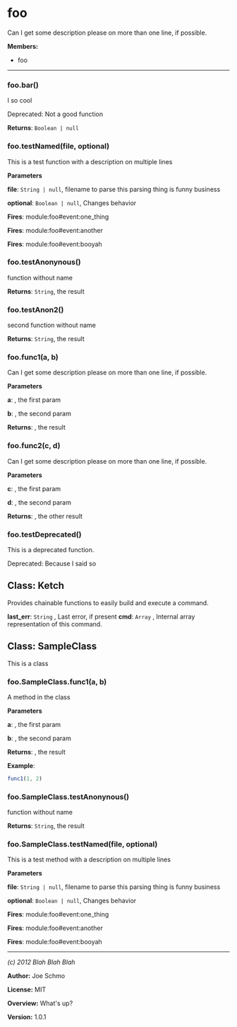 # foo

Can I get some description please
  on more than one line, if possible.


**Members:**

+ foo

* * *

### foo.bar() 

I so cool

Deprecated: Not a good function

**Returns**: `Boolean | null`


### foo.testNamed(file, optional) 

This is a test function
  with a description on multiple lines

**Parameters**

**file**: `String | null`, filename to parse
                       this parsing thing is funny business

**optional**: `Boolean | null`, Changes behavior

**Fires**: module:foo#event:one_thing

**Fires**: module:foo#event:another

**Fires**: module:foo#event:booyah



### foo.testAnonynous() 

function without name

**Returns**: `String`, the result


### foo.testAnon2() 

second function without name

**Returns**: `String`, the result


### foo.func1(a, b) 

Can I get some description please
  on more than one line, if possible.

**Parameters**

**a**: , the first param

**b**: , the second param

**Returns**: , the result


### foo.func2(c, d) 

Can I get some description please
  on more than one line, if possible.

**Parameters**

**c**: , the first param

**d**: , the second param

**Returns**: , the other result


### foo.testDeprecated() 

This is a deprecated function.

Deprecated: Because I said so



## Class: Ketch
Provides chainable functions to easily build and execute a command.

**last_err**: `String` , Last error, if present
**cmd**: `Array` , Internal array representation of this command.

## Class: SampleClass
This is a class

### foo.SampleClass.func1(a, b) 

A method in the class

**Parameters**

**a**: , the first param

**b**: , the second param

**Returns**: , the result

**Example**:
```js
func1(1, 2)
```

### foo.SampleClass.testAnonynous() 

function without name

**Returns**: `String`, the result

### foo.SampleClass.testNamed(file, optional) 

This is a test method
    with a description on multiple lines

**Parameters**

**file**: `String | null`, filename to parse
                         this parsing thing is funny business

**optional**: `Boolean | null`, Changes behavior

**Fires**: module:foo#event:one_thing

**Fires**: module:foo#event:another

**Fires**: module:foo#event:booyah




* * *

*(c) 2012 Blah Blah Blah*

**Author:** Joe Schmo

**License:** MIT 

**Overview:** What's up?

**Version:** 1.0.1
